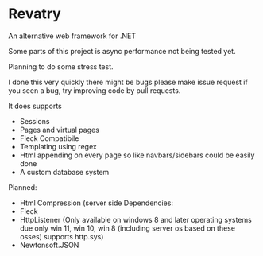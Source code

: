 # Revatry
An alternative web framework for .NET

Some parts of this project is async performance not being tested yet.

Planning to do some stress test.



I done this very quickly there might be bugs please make issue request if you seen a bug,
try improving code by pull requests.




It does supports

- Sessions
- Pages and virtual pages
- Fleck Compatibile
- Templating using regex
- Html appending on every page so like navbars/sidebars could be easily done
- A custom database system 

Planned:

- Html Compression (server side
Dependencies:
- Fleck
- HttpListener (Only available on windows 8 and later operating systems due only win 11, win 10, win 8 (including server os based on these osses) supports http.sys)
- Newtonsoft.JSON
